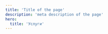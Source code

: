 ```yaml
---
title: 'Title of the page'
description: 'meta description of the page'
hero:
  title: 'Услуги'
---
```


